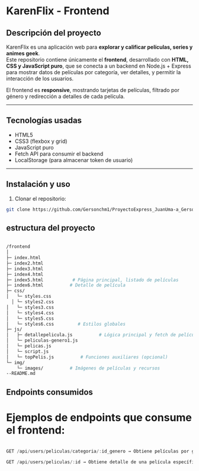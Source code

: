 # KarenFlix - Frontend

## Descripción del proyecto

KarenFlix es una aplicación web para **explorar y calificar películas, series y animes geek**.  
Este repositorio contiene únicamente el **frontend**, desarrollado con **HTML, CSS y JavaScript puro**, que se conecta a un backend en Node.js + Express para mostrar datos de películas por categoría, ver detalles, y permitir la interacción de los usuarios.

El frontend es **responsive**, mostrando tarjetas de películas, filtrado por género y redirección a detalles de cada película.

---

## Tecnologías usadas

- HTML5
- CSS3 (flexbox y grid)
- JavaScript puro
- Fetch API para consumir el backend
- LocalStorage (para almacenar token de usuario)

---

## Instalación y uso

1. Clonar el repositorio:  
```bash
git clone https://github.com/Gersonchm1/ProyectoExpress_JuanUma-a_GersonChaparro_Frontend
```
## estructura del proyecto
```bash

/frontend
│
├─ index.html  
├─ index2.html  
├─ index3.html  
├─ index4.html  
├─ index5.html           # Página principal, listado de películas
├─ index6.html          # Detalle de película
├─ css/
│   └─ styles.css    
  │ └─ styles2.css
│   └─ styles3.css    
│   └─ styles4.css    
│   └─ styles5.css    
│   └─ styles6.css         # Estilos globales
├─ js/
│   ├─ detallepelicula.js          # Lógica principal y fetch de películas
│   └─ peliculas-genero1.js 
│   └─ pelicas.js 
│   └─ script.js
│   └─ topPelis.js          # Funciones auxiliares (opcional)
└─ img/
    └─ images/          # Imágenes de películas y recursos
--README.md

```

## Endpoints consumidos


# Ejemplos de endpoints que consume el frontend:
```js

GET /api/users/peliculas/categoria/:id_genero → Obtiene películas por género.

GET /api/users/peliculas/:id → Obtiene detalle de una película específica.
```